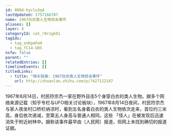 ```yaml
---
id: 0884-hyclu3q4
lastUpdated: 1757166787
name: 1967白衣类人生物目击事件
aliases: []
layer: 4
categoryId: cat_r0rzgkOi
tagIds:
  - tag_onKpmFeH
  - tag_fC14-UDS
nsfw: false
parent: ""
relatedEntries: []
timelineEvents: []
titledLinks:
  - title: "相关链接: 1967白衣类人生物目击事件"
    url: http://zhuanlan.zhihu.com/p/7427122147
---
```


1967年8月14日，村民符宗杰一家在野外目击5个身穿白衣的类人生物。据多个网络来源记载（知乎专栏与UFO相关讨论板块），1967年8月14日夜间，村民符宗杰与家人夜坐村口桥栏纳凉时，看到五名身着白衣的类人生物依次走来，首位约三米高，身后依次递减，至第五人身高与普通人相同。这些 「怪人」在被发现后迅速消失于附近树林中。据称该事件最早由〔人民网〕报道，但网上未找到确切的报道证据。